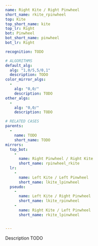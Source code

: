 ```yaml
---
name: Right Kite / Right Pinwheel
short_name: rkite_rpinwheel
top: Kite
top_short_name: kite
top_lr: Right
bot: Pinwheel
bot_short_name: pinwheel
bot_lr: Right

recognition: TODO

# ALGORITHMS
default_alg:
  alg: "1,0/5,5/0,1"
  description: TODO
color_mirror_algs:
  -
    alg: "0,0/"
    description: TODO
other_algs:
  -
    alg: "0,0/"
    description: TODO

# RELATED CASES
parents:
  -
    name: TODO
    short_name: TODO
mirrors:
  top_bot:
    -
      name: Right Pinwheel / Right Kite
      short_name: rpinwheel_rkite
  lr:
    -
      name: Left Kite / Left Pinwheel
      short_name: lkite_lpinwheel
  pseudo:
    -
      name: Left Kite / Right Pinwheel
      short_name: lkite_rpinwheel
    -
      name: Right Kite / Left Pinwheel
      short_name: rkite_lpinwheel


---
```


Description TODO

